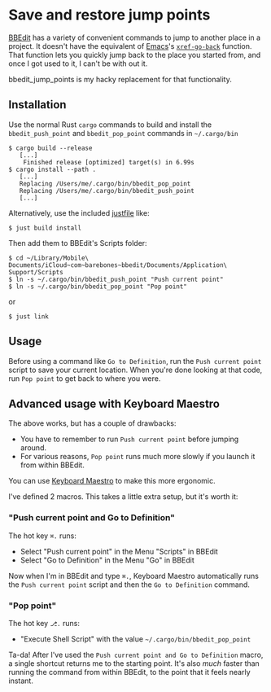 # Save and restore jump points

[BBEdit](https://www.barebones.com/products/bbedit/index.html) has a variety of convenient commands to jump to another place in a project. It doesn't have the equivalent of [Emacs](https://www.gnu.org/software/emacs/)'s [`xref-go-back`](https://www.gnu.org/software/emacs/manual/html_node/emacs/Looking-Up-Identifiers.html) function. That function lets you quickly jump back to the place you started from, and once I got used to it, I can't be with out it.

bbedit_jump_points is my hacky replacement for that functionality.

## Installation

Use the normal Rust `cargo` commands to build and install the `bbedit_push_point` and `bbedit_pop_point` commands in `~/.cargo/bin`

```console
$ cargo build --release
   [...]
    Finished release [optimized] target(s) in 6.99s
$ cargo install --path .
   [...]
   Replacing /Users/me/.cargo/bin/bbedit_pop_point
   Replacing /Users/me/.cargo/bin/bbedit_push_point
   [...]
```

Alternatively, use the included [justfile](https://just.systems/man/en/) like:

```console
$ just build install
```

Then add them to BBEdit's Scripts folder:

```console
$ cd ~/Library/Mobile\ Documents/iCloud~com~barebones~bbedit/Documents/Application\ Support/Scripts
$ ln -s ~/.cargo/bin/bbedit_push_point "Push current point"
$ ln -s ~/.cargo/bin/bbedit_pop_point "Pop point"
```

or

```console
$ just link
```

## Usage

Before using a command like `Go to Definition`, run the `Push current point` script to save your current location. When you're done looking at that code, run `Pop point` to get back to where you were.

## Advanced usage with Keyboard Maestro

The above works, but has a couple of drawbacks:

- You have to remember to run `Push current point` before jumping around.
- For various reasons, `Pop point` runs much more slowly if you launch it from within BBEdit.

You can use [Keyboard Maestro](https://www.keyboardmaestro.com/main/) to make this more ergonomic.

I've defined 2 macros. This takes a little extra setup, but it's worth it:

### "Push current point and Go to Definition"

The hot key `⌘.` runs:

- Select "Push current point" in the Menu "Scripts" in BBEdit
- Select "Go to Definition" in the Menu "Go" in BBEdit

Now when I'm in BBEdit and type `⌘.`, Keyboard Maestro automatically runs the `Push current point` script and then the `Go to Definition` command.

### "Pop point"

The hot key `⎇.` runs:

- "Execute Shell Script" with the value `~/.cargo/bin/bbedit_pop_point`

Ta-da! After I've used the `Push current point and Go to Definition` macro, a single shortcut returns me to the starting point. It's also _much_ faster than running the command from within BBEdit, to the point that it feels nearly instant.